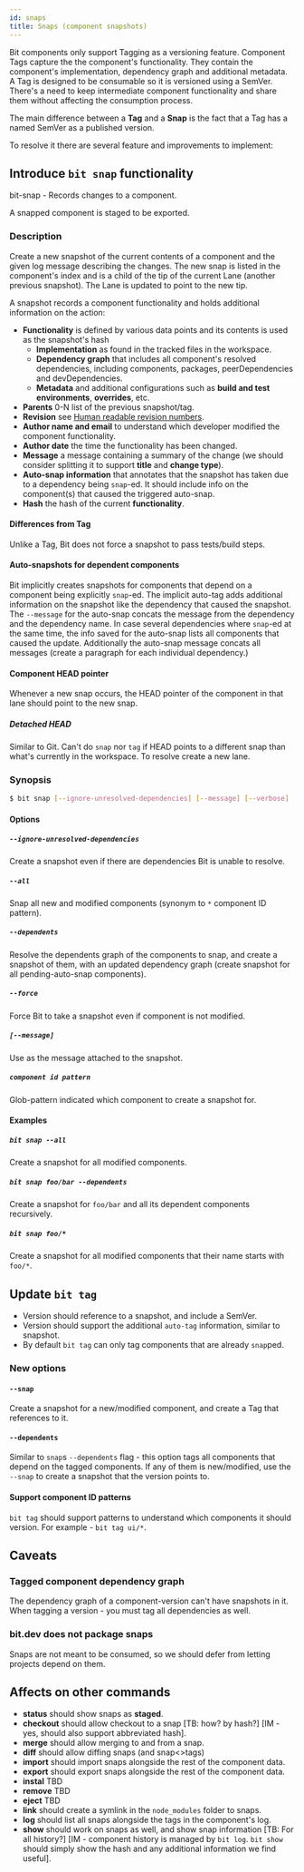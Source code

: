 ```yaml
---
id: snaps
title: Snaps (component snapshots)
---
```


Bit components only support Tagging as a versioning feature. Component Tags capture the the component's functionality. They contain the component's implementation, dependency graph and additional metadata. A Tag is designed to be consumable so it is versioned using a SemVer. There's a need to keep intermediate component functionality and share them without affecting the consumption process.

The main difference between a **Tag** and a **Snap** is the fact that a Tag has a named SemVer as
a published version.

To resolve it there are several feature and improvements to implement:

## Introduce `bit snap` functionality

bit-snap - Records changes to a component.

A snapped component is staged to be exported.

### Description

Create a new snapshot of the current contents of a component and the given log message describing the changes. The new snap is listed in the component's index and is a child of the tip of the current Lane (another previous snapshot). The Lane is updated to point to the new tip.

A snapshot records a component functionality and holds additional information on the action:

- **Functionality** is defined by various data points and its contents is used as the snapshot's hash
  - **Implementation** as found in the tracked files in the workspace.
  - **Dependency graph** that includes all component's resolved dependencies, including components,
  packages, peerDependencies and devDependencies.
  - **Metadata** and additional configurations such as **build and test environments**, **overrides**,
  etc.
- **Parents** 0-N list of the previous snapshot/tag.
- **Revision** see [Human readable revision numbers](#human-readable-revision-numbers).
- **Author name and email** to understand which developer modified the component functionality.
- **Author date** the time the functionality has been changed.
- **Message** a message containing a summary of the change (we should consider splitting it to
  support **title** and **change type**).
- **Auto-snap information** that annotates that the snapshot has taken due to a dependency being `snap`-ed. It should include info on the component(s) that caused the triggered auto-snap.
- **Hash** the hash of the current **functionality**.

#### Differences from Tag

Unlike a Tag, Bit does not force a snapshot to pass tests/build steps.

#### Auto-snapshots for dependent components

Bit implicitly creates snapshots for components that depend on a component being explicitly `snap`-ed. The implicit auto-tag adds additional information on the snapshot like the dependency that caused the snapshot.
The `--message` for the auto-snap concats the message from the dependency and the dependency name.
In case several dependencies where `snap`-ed at the same time, the info saved for the auto-snap lists all components that caused the update. Additionally the auto-snap message concats all messages (create a paragraph for each individual dependency.)

#### Component HEAD pointer

Whenever a new snap occurs, the HEAD pointer of the component in that lane should point to the new snap.

##### Detached HEAD

Similar to Git. Can't do `snap` nor `tag` if HEAD points to a different snap than what's currently in the workspace. To resolve create a new lane.

### Synopsis

```bash
$ bit snap [--ignore-unresolved-dependencies] [--message] [--verbose] [--all] [--skip-tests] [--dependents] [--force] [<component id pattern>...]
```

#### Options

##### `--ignore-unresolved-dependencies`

Create a snapshot even if there are dependencies Bit is unable to resolve.

##### `--all`

Snap all new and modified components (synonym to `*` component ID pattern).

##### `--dependents`

Resolve the dependents graph of the components to snap, and create a snapshot of them, with an updated dependency graph (create snapshot for all pending-auto-snap components).

##### `--force`

Force Bit to take a snapshot even if component is not modified.

##### `[--message]`

Use as the message attached to the snapshot.

##### `component id pattern`

Glob-pattern indicated which component to create a snapshot for.

#### Examples

##### `bit snap --all`

Create a snapshot for all modified components.

##### `bit snap foo/bar --dependents`

Create a snapshot for `foo/bar` and all its dependent components recursively.

##### `bit snap foo/*`

Create a snapshot for all modified components that their name starts with `foo/*`.

## Update `bit tag`

- Version should reference to a snapshot, and include a SemVer.
- Version should support the additional `auto-tag` information, similar to snapshot.
- By default `bit tag` can only tag components that are already `snap`ped.

### New options

#### `--snap`

Create a snapshot for a new/modified component, and create a Tag that references to it.

#### `--dependents`

Similar to `snap`s `--dependents` flag - this option tags all components that depend on the tagged components. If any of them is new/modified, use the `--snap` to create a snapshot that the version points to.

#### Support component ID patterns

`bit tag` should support patterns to understand which components it should version. For example - `bit tag ui/*`.

## Caveats

### Tagged component dependency graph

The dependency graph of a component-version can't have snapshots in it. When tagging a version - you must tag all dependencies as well.

### bit.dev does not package snaps

Snaps are not meant to be consumed, so we should defer from letting projects depend on them.

## Affects on other commands

- **status** should show snaps as **staged**.
- **checkout** should allow checkout to a snap [TB: how? by hash?] [IM - yes, should also support abbreviated hash].
- **merge** should allow merging to and from a snap.
- **diff** should allow diffing snaps (and snap<>tags)
- **import** should import snaps alongside the rest of the component data.
- **export** should export snaps alongside the rest of the component data.
- **instal** TBD
- **remove** TBD
- **eject** TBD
- **link** should create a symlink in the `node_modules` folder to snaps.
- **log** should list all snaps alongside the tags in the component's log.
- **show** should work on snaps as well, and show snap information [TB: For all history?] [IM - component history is managed by `bit log`. `bit show` should simply show the hash and any additional information we find useful].